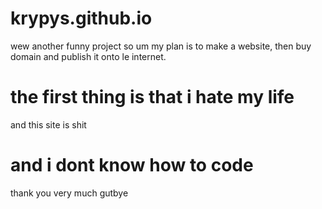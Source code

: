 # krypys.github.io
wew another funny project
so um my plan is to make a website, then buy domain and publish it onto le internet.
# the first thing is that i hate my life
and this site is shit
# and i dont know how to code
thank you very much gutbye
